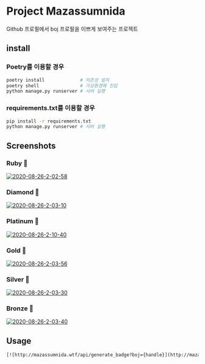 # Project Mazassumnida

Github 프로필에서 boj 프로필을 이쁘게 보여주는 프로젝트

## install

### Poetry를 이용할 경우

```sh
poetry install             # 의존성 설치
poetry shell               # 가상환경에 진입
python manage.py runserver # 서버 실행
```

### requirements.txt를 이용할 경우

```sh
pip install -r requirements.txt
python manage.py runserver # 서버 실행
```

## Screenshots
### Ruby 🍒
<a href="https://imgbb.com/"><img src="https://i.ibb.co/LZGnH5R/2020-08-26-2-02-58.png" alt="2020-08-26-2-02-58" border="0"></a>
### Diamond 💎
<a href="https://imgbb.com/"><img src="https://i.ibb.co/0cjvjGn/2020-08-26-2-03-10.png" alt="2020-08-26-2-03-10" border="0"></a>
### Platinum 💚
<a href="https://imgbb.com/"><img src="https://i.ibb.co/4VnmL99/2020-08-26-2-10-40.png" alt="2020-08-26-2-10-40" border="0"></a>
### Gold 🏅
<a href="https://imgbb.com/"><img src="https://i.ibb.co/88n5MR4/2020-08-26-2-03-56.png" alt="2020-08-26-2-03-56" border="0"></a>
### Silver 💍
<a href="https://imgbb.com/"><img src="https://i.ibb.co/mXhLMHJ/2020-08-26-2-03-30.png" alt="2020-08-26-2-03-30" border="0"></a>
### Bronze 🍂
<a href="https://imgbb.com/"><img src="https://i.ibb.co/4tpFkR5/2020-08-26-2-03-40.png" alt="2020-08-26-2-03-40" border="0"></a>

## Usage

```html
[![http://mazassumnida.wtf/api/generate_badge?boj={handle}](http://mazassumnida.wtf/api/generate_badge?boj={handle})](https://solved.ac/{handle})
```
